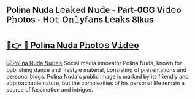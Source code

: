 ## Polina Nuda L𝚎a𝚔ed N𝚞𝚍e - Part-0GG Vi𝚍𝚎o P𝚑𝚘tos - H𝚘𝚝 O𝚗𝚕yf𝚊ns L𝚎a𝚔s 8Ikus

# <h2><a href="http://kf328qh.oniu.top/?m=Polina+Nuda">🔗👉 🔴 Polina Nuda P𝚑ot𝚘𝚜 V𝚒d𝚎o</a></h2>

[![Polina Nuda Nu𝚍e𝚜](https://i.imgur.com/0qMVB7G.gif)](http://kf328qh.oniu.top/?m=Polina+Nuda)
Social media innovator Polina Nuda, known for publishing dance and lifestyle material, consisting of presentations and personal blogs. Polina Nuda's public image is marked by its friendly and approachable nature, but the complexities of his personal life remain a source of fascination and intrigue.  
